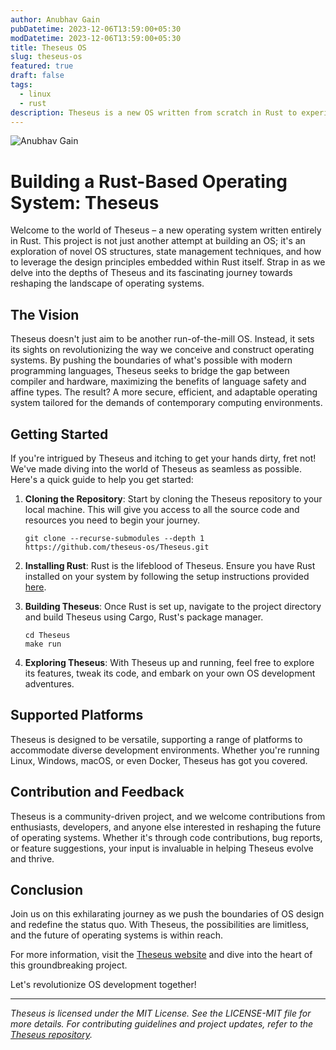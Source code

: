 ```yaml
---
author: Anubhav Gain
pubDatetime: 2023-12-06T13:59:00+05:30
modDatetime: 2023-12-06T13:59:00+05:30
title: Theseus OS
slug: theseus-os
featured: true
draft: false
tags:
  - linux
  - rust
description: Theseus is a new OS written from scratch in Rust to experiment with novel OS structure, better state management, and how to leverage intralingual design principles to shift OS responsibilities like resource management into the compiler.
---
```


  <img src="/assets/blog-images/rust.png" class="sm:w-1/2 mx-auto" alt="Anubhav Gain">

# Building a Rust-Based Operating System: Theseus

Welcome to the world of Theseus – a new operating system written entirely in Rust. This project is not just another attempt at building an OS; it's an exploration of novel OS structures, state management techniques, and how to leverage the design principles embedded within Rust itself. Strap in as we delve into the depths of Theseus and its fascinating journey towards reshaping the landscape of operating systems.

## The Vision

Theseus doesn't just aim to be another run-of-the-mill OS. Instead, it sets its sights on revolutionizing the way we conceive and construct operating systems. By pushing the boundaries of what's possible with modern programming languages, Theseus seeks to bridge the gap between compiler and hardware, maximizing the benefits of language safety and affine types. The result? A more secure, efficient, and adaptable operating system tailored for the demands of contemporary computing environments.

## Getting Started

If you're intrigued by Theseus and itching to get your hands dirty, fret not! We've made diving into the world of Theseus as seamless as possible. Here's a quick guide to help you get started:

1. **Cloning the Repository**: Start by cloning the Theseus repository to your local machine. This will give you access to all the source code and resources you need to begin your journey.

   ```
   git clone --recurse-submodules --depth 1 https://github.com/theseus-os/Theseus.git
   ```

2. **Installing Rust**: Rust is the lifeblood of Theseus. Ensure you have Rust installed on your system by following the setup instructions provided [here](https://www.rust-lang.org/).

3. **Building Theseus**: Once Rust is set up, navigate to the project directory and build Theseus using Cargo, Rust's package manager.

   ```
   cd Theseus
   make run
   ```

4. **Exploring Theseus**: With Theseus up and running, feel free to explore its features, tweak its code, and embark on your own OS development adventures.

## Supported Platforms

Theseus is designed to be versatile, supporting a range of platforms to accommodate diverse development environments. Whether you're running Linux, Windows, macOS, or even Docker, Theseus has got you covered.

## Contribution and Feedback

Theseus is a community-driven project, and we welcome contributions from enthusiasts, developers, and anyone else interested in reshaping the future of operating systems. Whether it's through code contributions, bug reports, or feature suggestions, your input is invaluable in helping Theseus evolve and thrive.

## Conclusion

Join us on this exhilarating journey as we push the boundaries of OS design and redefine the status quo. With Theseus, the possibilities are limitless, and the future of operating systems is within reach.

For more information, visit the [Theseus website](www.theseus-os.com/) and dive into the heart of this groundbreaking project.

Let's revolutionize OS development together!

---

_Theseus is licensed under the MIT License. See the LICENSE-MIT file for more details. For contributing guidelines and project updates, refer to the [Theseus repository](https://github.com/theseus-os/Theseus)._
